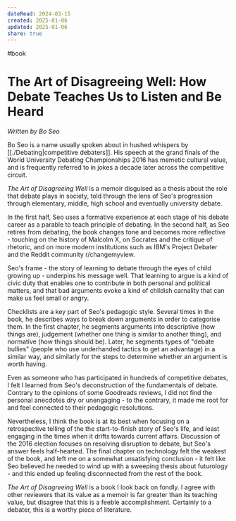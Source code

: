 ```yaml
---
dateRead: 2024-03-15
created: 2025-01-06
updated: 2025-01-06
share: true
---
```


#book 
# The Art of Disagreeing Well: How Debate Teaches Us to Listen and Be Heard

*Written by Bo Seo*

Bo Seo is a name usually spoken about in hushed whispers by [[./Debating|competitive debaters]]. His speech at the grand finals of the World University Debating Championships 2016 has memetic cultural value, and is frequently referred to in jokes a decade later across the competitive circuit. 

*The Art of Disagreeing Well* is a memoir disguised as a thesis about the role that debate plays in society, told through the lens of Seo's progression through elementary, middle, high school and eventually university debate. 

In the first half, Seo uses a formative experience at each stage of his debate career as a parable to teach principle of debating. In the second half, as Seo retires from debating, the book changes tone and becomes more reflective - touching on the history of Malcolm X, on Socrates and the critique of rhetoric, and on more modern institutions such as IBM's Project Debater and the Reddit community r/changemyview. 

Seo's frame - the story of learning to debate through the eyes of child growing up - underpins his message well. That learning to argue is a kind of civic duty that enables one to contribute in both personal and political matters, and that bad arguments evoke a kind of childish carnality that can make us feel small or angry. 

Checklists are a key part of Seo's pedagogic style. Several times in the book, he describes ways to break down arguments in order to categorise them. In the first chapter, he segments arguments into descriptive (how things are), judgement (whether one thing is similar to another thing), and normative (how things should be). Later, he segments types of "debate bullies" (people who use underhanded tactics to get an advantage) in a similar way, and similarly for the steps to determine whether an argument is worth having.

Even as someone who has participated in hundreds of competitive debates, I felt I learned from Seo's deconstruction of the fundamentals of debate. Contrary to the opinions of some Goodreads reviews, I did not find the personal anecdotes dry or unengaging - to the contrary, it made me root for and feel connected to their pedagogic resolutions. 

Nevertheless, I think the book is at its best when focusing on a retrospective telling of the the start-to-finish story of Seo's life, and least engaging in the times when it drifts towards current affairs. Discussion of the 2016 election focuses on resolving disruption to debate, but Seo's answer feels half-hearted. The final chapter on technology felt the weakest of the book, and left me on a somewhat unsatisfying conclusion - it felt like Seo believed he needed to wind up with a sweeping thesis about futurology - and this ended up feeling disconnected from the rest of the book.

*The Art of Disagreeing Well* is a book I look back on fondly. I agree with other reviewers that its value as a memoir is far greater than its teaching value, but disagree that this is a feeble accomplishment. Certainly to a debater, this is a worthy piece of literature.